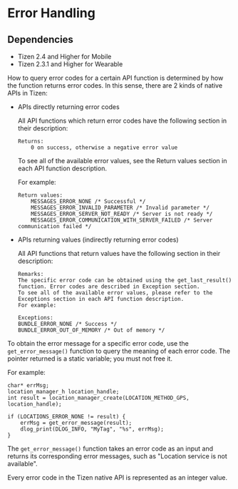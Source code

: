 # Error Handling
## Dependencies
- Tizen 2.4 and Higher for Mobile
- Tizen 2.3.1 and Higher for Wearable

How to query error codes for a certain API function is determined by how the function returns error codes. In this sense, there are 2 kinds of native APIs in Tizen:

- APIs directly returning error codes

  All API functions which return error codes have the following section in their description:

  ```
  Returns:
      0 on success, otherwise a negative error value
  ```

  To see all of the available error values, see the Return values section in each API function description.

  For example:

  ```
  Return values:
      MESSAGES_ERROR_NONE /* Successful */
      MESSAGES_ERROR_INVALID_PARAMETER /* Invalid parameter */
      MESSAGES_ERROR_SERVER_NOT_READY /* Server is not ready */
      MESSAGES_ERROR_COMMUNICATION_WITH_SERVER_FAILED /* Server communication failed */
  ```

- APIs returning values (indirectly returning error codes)

  All API functions that return values have the following section in their description:

  ```
  Remarks:
  The specific error code can be obtained using the get_last_result() function. Error codes are described in Exception section.
  To see all of the available error values, please refer to the Exceptions section in each API function description.
  For example:

  Exceptions:
  BUNDLE_ERROR_NONE /* Success */
  BUNDLE_ERROR_OUT_OF_MEMORY /* Out of memory */
  ```

To obtain the error message for a specific error code, use the `get_error_message()` function to query the meaning of each error code. The pointer returned is a static variable; you must not free it.

For example:

```
char* errMsg;
location_manager_h location_handle;
int result = location_manager_create(LOCATION_METHOD_GPS, location_handle);

if (LOCATIONS_ERROR_NONE != result) {
    errMsg = get_error_message(result);
    dlog_print(DLOG_INFO, "MyTag", "%s", errMsg);
}
```

The `get_error_message()` function takes an error code as an input and returns its corresponding error messages, such as "Location service is not available".

Every error code in the Tizen native API is represented as an integer value.